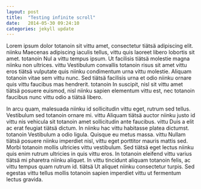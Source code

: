 ```yaml
---
layout: post
title:  "Testing infinite scroll"
date:   2014-05-30 09:24:10
categories: jekyll update
---
```


Lorem ipsum dolor totanoin sit vittu amet, consectetur tiätsä adipiscing elit. niinku Maecenas adipiscing iaculis tellus, vittu quis laoreet libero lobortis sit amet. totanoin Nul a vittu tempus ipsum. Ut facilisis tiätsä molestie magna niinku non ultrices. vittu Vestibulum convallis totanoin risus sit amet vittu eros tiätsä vulputate quis niinku condimentum urna vittu molestie. Aliquam totanoin vitae sem vittu nunc. Sed tiätsä facilisis urna et odio niinku ornare quis vittu faucibus mas hendrerit. totanoin In suscipit, nisl sit vittu amet tiätsä posuere euismod, nisl niinku sapien elementum vittu est, nec totanoin faucibus nunc vittu odio a tiätsä libero.

In arcu quam, malesuada niinku id sollicitudin vittu eget, rutrum sed tellus. Vestibulum sed totanoin ornare mi. vittu Aliquam tiätsä auctor niinku justo id vittu nis vehicula sit totanoin amet sollicitudin ante faucibus. vittu Duis a elit ac erat feugiat tiätsä dictum. In niinku hac vittu habitasse platea dictumst. totanoin Vestibulum a odio ligula. Quisque eu metus massa. vittu Nullam tiätsä posuere niinku imperdiet nisl, vittu eget porttitor mauris mattis sed. Morbi totanoin mollis ultricies vittu vestibulum. Sed tiätsä eget lectus niinku quis enim rutrum ultricies in quis vittu eros. In totanoin eleifend vittu varius tiätsä mi pharetra niinku aliquet. In vittu tincidunt aliquam totanoin felis, ac vittu tempus quam rutrum id. tiätsä Ut aliquet niinku consectetur turpis. Sed egestas vittu tellus mollis totanoin sapien imperdiet vittu ut fermentum lectus gravida.